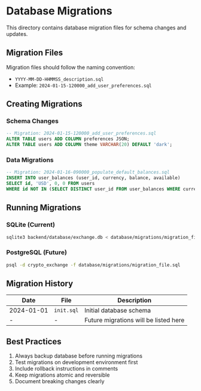 # Database Migrations

This directory contains database migration files for schema changes and updates.

## Migration Files

Migration files should follow the naming convention:
- `YYYY-MM-DD-HHMMSS_description.sql`
- Example: `2024-01-15-120000_add_user_preferences.sql`

## Creating Migrations

### Schema Changes
```sql
-- Migration: 2024-01-15-120000_add_user_preferences.sql
ALTER TABLE users ADD COLUMN preferences JSON;
ALTER TABLE users ADD COLUMN theme VARCHAR(20) DEFAULT 'dark';
```

### Data Migrations
```sql
-- Migration: 2024-01-16-090000_populate_default_balances.sql  
INSERT INTO user_balances (user_id, currency, balance, available)
SELECT id, 'USD', 0, 0 FROM users 
WHERE id NOT IN (SELECT DISTINCT user_id FROM user_balances WHERE currency = 'USD');
```

## Running Migrations

### SQLite (Current)
```bash
sqlite3 backend/database/exchange.db < database/migrations/migration_file.sql
```

### PostgreSQL (Future)
```bash
psql -d crypto_exchange -f database/migrations/migration_file.sql
```

## Migration History

| Date | File | Description |
|------|------|-------------|
| 2024-01-01 | `init.sql` | Initial database schema |
| - | - | Future migrations will be listed here |

## Best Practices

1. Always backup database before running migrations
2. Test migrations on development environment first
3. Include rollback instructions in comments
4. Keep migrations atomic and reversible
5. Document breaking changes clearly